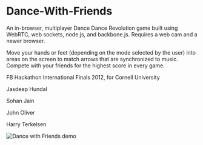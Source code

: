Dance-With-Friends
==================

An in-browser, multiplayer Dance Dance Revolution game built using WebRTC, web sockets, node.js, and backbone.js. Requires a web cam and a newer browser.

Move your hands or feet (depending on the mode selected by the user) into areas on the screen to match arrows that are synchronized to music. Compete with your friends for the highest score in every game.

FB Hackathon International Finals 2012, for Cornell University

Jasdeep Hundal

Sohan Jain

John Oliver

Harry Terkelsen

![Dance with Friends demo](https://raw.github.com/sohan/Dance-With-Friends/master/dance_with_friends_cornell.png "Dance with Friends hands demo")
